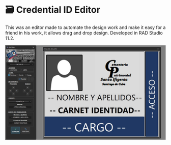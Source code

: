 # :card_file_box: Credential ID Editor
This was an editor made to automate the design work and make it easy for a friend in his work, it allows drag and drop design. Developed in RAD Studio 11.2.

<img src="https://github.com/DoctorBIOS1990/Editor-de-Zolapin/blob/main/ScreenShot/ScreenShot.png">
